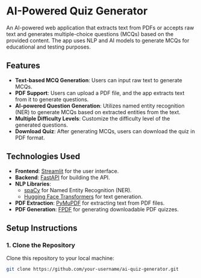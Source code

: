 # AI-Powered Quiz Generator

An AI-powered web application that extracts text from PDFs or accepts raw text and generates multiple-choice questions (MCQs) based on the provided content. The app uses NLP and AI models to generate MCQs for educational and testing purposes.

## Features

- **Text-based MCQ Generation**: Users can input raw text to generate MCQs.
- **PDF Support**: Users can upload a PDF file, and the app extracts text from it to generate questions.
- **AI-powered Question Generation**: Utilizes named entity recognition (NER) to generate MCQs based on extracted entities from the text.
- **Multiple Difficulty Levels**: Customize the difficulty level of the generated questions.
- **Download Quiz**: After generating MCQs, users can download the quiz in PDF format.

## Technologies Used

- **Frontend**: [Streamlit](https://streamlit.io/) for the user interface.
- **Backend**: [FastAPI](https://fastapi.tiangolo.com/) for building the API.
- **NLP Libraries**: 
  - [spaCy](https://spacy.io/) for Named Entity Recognition (NER).
  - [Hugging Face Transformers](https://huggingface.co/) for text generation.
- **PDF Extraction**: [PyMuPDF](https://pypi.org/project/PyMuPDF/) for extracting text from PDF files.
- **PDF Generation**: [FPDF](https://pyfpdf.github.io/fpdf2/) for generating downloadable PDF quizzes.

## Setup Instructions

### 1. Clone the Repository
Clone this repository to your local machine:

```bash
git clone https://github.com/your-username/ai-quiz-generator.git
